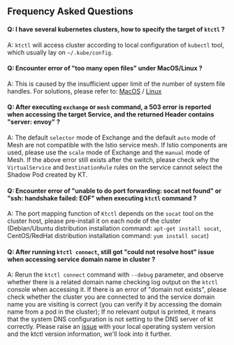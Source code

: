 Frequency Asked Questions
---

#### Q: I have several kubernetes clusters, how to specify the target of `ktctl` ?

A: `ktctl` will access cluster according to local configuration of `kubectl` tool, which usually lay on `~/.kube/config`.

#### Q: Encounter error of "too many open files" under MacOS/Linux ?

A: This is caused by the insufficient upper limit of the number of system file handles. For solutions, please refer to: [MacOS](https://www.jianshu.com/p/d6f7d1557f20) / [Linux](https://zhuanlan.zhihu.com/p/75897823)

#### Q: After executing `exchange` or `mesh` command, a 503 error is reported when accessing the target Service, and the returned Header contains "server: envoy" ?

A: The default `selector` mode of Exchange and the default `auto` mode of Mesh are not compatible with the Istio service mesh. If Istio components are used, please use the `scale` mode of Exchange and the `manual` mode of Mesh.
If the above error still exists after the switch, please check why the `VirtualService` and `DestinationRule` rules on the service cannot select the Shadow Pod created by KT.

#### Q: Encounter error of "unable to do port forwarding: socat not found" or "ssh: handshake failed: EOF" when executing `ktctl` command ?

A: The port mapping function of `Ktctl` depends on the `socat` tool on the cluster host, please pre-install it on each node of the cluster (Debian/Ubuntu distribution installation command: `apt-get install socat`, CentOS/RedHat distribution installation command: `yum install socat`)

#### Q: After running `ktctl connect`, still got "could not resolve host" issue when accessing service domain name in cluster ?

A: Rerun the `ktctl connect` command with `--debug` parameter, and observe whether there is a related domain name checking log output on the `ktctl` console when accessing it.
If there is an error of "domain <domain-name-you-are-visiting> not exists", please check whether the cluster you are connected to and the service domain name you are visiting is correct (you can verify it by accessing the domain name from a pod in the cluster);
If no relevant output is printed, it means that the system DNS configuration is not setting to the DNS server of kt correctly. Please raise an [issue](https://github.com/golang/go/issues) with your local operating system version and the ktctl version information, we'll look into it further.
